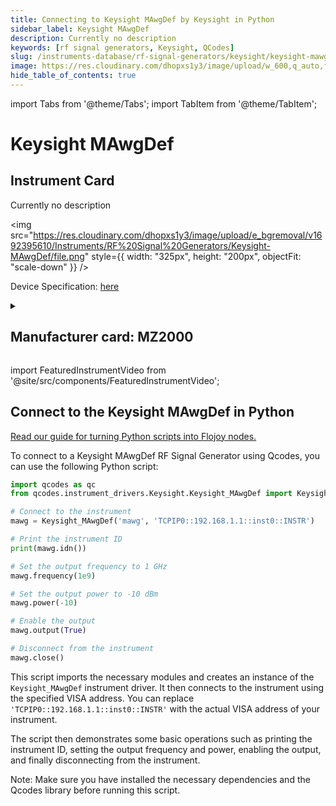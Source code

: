 ```yaml
---
title: Connecting to Keysight MAwgDef by Keysight in Python
sidebar_label: Keysight MAwgDef
description: Currently no description
keywords: [rf signal generators, Keysight, QCodes]
slug: /instruments-database/rf-signal-generators/keysight/keysight-mawgdef
image: https://res.cloudinary.com/dhopxs1y3/image/upload/w_600,q_auto,f_auto/e_bgremoval/v1692395610/Instruments/RF%20Signal%20Generators/Keysight-MAwgDef/file.jpg
hide_table_of_contents: true
---
```


import Tabs from '@theme/Tabs';
import TabItem from '@theme/TabItem';

# Keysight MAwgDef

## Instrument Card

<div className="flex">

<div>

Currently no description

</div>

<img src="https://res.cloudinary.com/dhopxs1y3/image/upload/e_bgremoval/v1692395610/Instruments/RF%20Signal%20Generators/Keysight-MAwgDef/file.png" style={{ width: "325px", height: "200px", objectFit: "scale-down" }} />

</div>

<div className="flex text-center">

<p>Device Specification: <a target="\_blank" href="/instruments-database/all-instruments/">here</a></p>

</div>

<details style={{ marginTop: "15px"}}>
<summary><h2>Manufacturer card: MZ2000</h2></summary>

<img src="https://res.cloudinary.com/dhopxs1y3/image/upload/v1692125973/Instruments/Vendor%20Logos/Keysight.png" style={{ width: "100%", height: "170px",objectFit: "scale-down" }} />

Keysight Technologies, or Keysight, is an American company that manufactures electronics test and measurement equipment and software.

<ul>
  <li>Headquarters: USA</li>
  <li>Yearly Revenue (millions, USD): 5420.0</li>
  <li>Vendor Website: <a href="https://www.keysight.com/us/en/home.html">here</a></li>
</ul>
</details>

import FeaturedInstrumentVideo from '@site/src/components/FeaturedInstrumentVideo';

<FeaturedInstrumentVideo category='WIDGET2000' manufacturer='MZ2000'></FeaturedInstrumentVideo>


## Connect to the Keysight MAwgDef in Python

[Read our guide for turning Python scripts into Flojoy nodes.](https://docs.flojoy.ai/custom-nodes/creating-custom-node/)
<Tabs>

<TabItem value="Flojoy" label="Flojoy" className="flojoy-instrument-tabs">

<NodeCardCollection category='WIDGET2000' manufacturer='MZ2000'></NodeCardCollection>

</TabItem>
<TabItem value="QCodes" label="QCodes">

To connect to a Keysight MAwgDef RF Signal Generator using Qcodes, you can use the following Python script:

```python
import qcodes as qc
from qcodes.instrument_drivers.Keysight.Keysight_MAwgDef import Keysight_MAwgDef

# Connect to the instrument
mawg = Keysight_MAwgDef('mawg', 'TCPIP0::192.168.1.1::inst0::INSTR')

# Print the instrument ID
print(mawg.idn())

# Set the output frequency to 1 GHz
mawg.frequency(1e9)

# Set the output power to -10 dBm
mawg.power(-10)

# Enable the output
mawg.output(True)

# Disconnect from the instrument
mawg.close()
```

This script imports the necessary modules and creates an instance of the `Keysight_MAwgDef` instrument driver. It then connects to the instrument using the specified VISA address. You can replace `'TCPIP0::192.168.1.1::inst0::INSTR'` with the actual VISA address of your instrument.

The script then demonstrates some basic operations such as printing the instrument ID, setting the output frequency and power, enabling the output, and finally disconnecting from the instrument.

Note: Make sure you have installed the necessary dependencies and the Qcodes library before running this script.

</TabItem>
</Tabs>